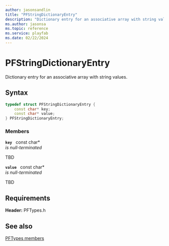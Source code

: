 ```yaml
---
author: jasonsandlin
title: "PFStringDictionaryEntry"
description: "Dictionary entry for an associative array with string values."
ms.author: jasonsa
ms.topic: reference
ms.service: playfab
ms.date: 02/22/2024
---
```


# PFStringDictionaryEntry  

Dictionary entry for an associative array with string values.  

## Syntax  
  
```cpp
typedef struct PFStringDictionaryEntry {  
    const char* key;  
    const char* value;  
} PFStringDictionaryEntry;  
```
  
### Members  
  
**`key`** &nbsp; const char*  
*is null-terminated*  
  
TBD  
  
**`value`** &nbsp; const char*  
*is null-terminated*  
  
TBD  
  
  
## Requirements  
  
**Header:** PFTypes.h
  
## See also  
[PFTypes members](../pftypes_members.md)  

  
  
